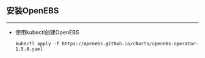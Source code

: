 ## 安装OpenEBS

---

- 使用kubectl创建OpenEBS
    ```shell
    kubectl apply -f https://openebs.github.io/charts/openebs-operator-1.5.0.yaml
    ```